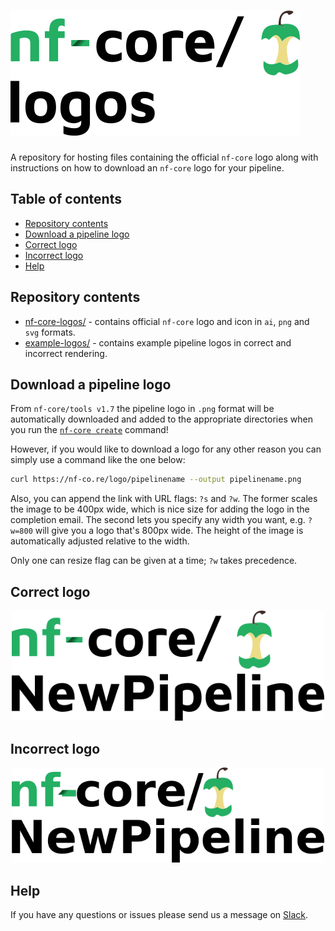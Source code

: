 # ![nf-core/logos](nf-core-logos/nfcore-logos_logo.png)

A repository for hosting files containing the official `nf-core` logo along with instructions on how to download an `nf-core` logo for your pipeline.

## Table of contents
* [Repository contents](#repository-contents)
* [Download a pipeline logo](#create-a-pipeline-logo)
* [Correct logo](#correct-logo)
* [Incorrect logo](#incorrect-logo)
* [Help](#help)

## Repository contents

* [nf-core-logos/](nf-core-logos) - contains official `nf-core` logo and icon in `ai`, `png` and `svg` formats.
* [example-logos/](example-logos) - contains example pipeline logos in correct and incorrect rendering.

## Download a pipeline logo

From `nf-core/tools v1.7` the pipeline logo in `.png` format will be automatically downloaded and added to the appropriate directories when you run the [`nf-core create`](https://github.com/nf-core/tools#creating-a-new-workflow) command!

However, if you would like to download a logo for any other reason you can simply use a command like the one below:

```bash
curl https://nf-co.re/logo/pipelinename --output pipelinename.png
```

Also, you can append the link with URL flags: `?s` and `?w`. The former scales the image to be 400px wide, which is nice size for adding the logo in the completion email. The second lets you specify any width you want, e.g. `?w=800` will give you a logo that's 800px wide. The height of the image is automatically adjusted relative to the width.

Only one can resize flag can be given at a time; `?w` takes precedence.

## Correct logo

<p align="center">
<img src="example-logos/NewPipeline_logo.png" width="500">
</p>

## Incorrect logo

<p align="center">
<img src="example-logos/NewPipeline_logo_incorrect.png" width="500">
</p>

## Help

If you have any questions or issues please send us a message on [Slack](https://nf-co.re/join/slack).
